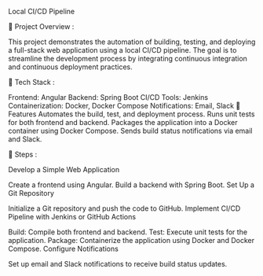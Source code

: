Local CI/CD Pipeline

📌 Project Overview :

This project demonstrates the automation of building, testing, and deploying a full-stack web application using a local CI/CD pipeline. The goal is to streamline the development process by integrating continuous integration and continuous deployment practices.

🚀 Tech Stack : 

Frontend: Angular
Backend: Spring Boot
CI/CD Tools: Jenkins 
Containerization: Docker, Docker Compose
Notifications: Email, Slack
🔧 Features
Automates the build, test, and deployment process.
Runs unit tests for both frontend and backend.
Packages the application into a Docker container using Docker Compose.
Sends build status notifications via email and Slack.

📜 Steps :

Develop a Simple Web Application

Create a frontend using Angular.
Build a backend with Spring Boot.
Set Up a Git Repository

Initialize a Git repository and push the code to GitHub.
Implement CI/CD Pipeline with Jenkins or GitHub Actions

Build: Compile both frontend and backend.
Test: Execute unit tests for the application.
Package: Containerize the application using Docker and Docker Compose.
Configure Notifications

Set up email and Slack notifications to receive build status updates.
